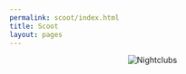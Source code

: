 ```yaml
---
permalink: scoot/index.html
title: Scoot
layout: pages
---
```


<center>
<div class="one-image">                         
    <img id="imgRand" src="" alt="Nightclubs">             
</div> 

<script language="javascript">
  // random number between 1 and 6
  var numRand = Math.floor(Math.random()*(6-1+1))+1;
  document.getElementById("imgRand").src = "/Images/Rotato/"+numRand+".jpg";
</script>
</center>
